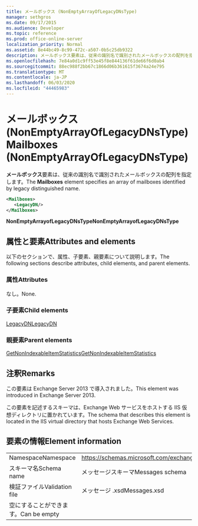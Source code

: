 ```yaml
---
title: メールボックス (NonEmptyArrayOfLegacyDNsType)
manager: sethgros
ms.date: 09/17/2015
ms.audience: Developer
ms.topic: reference
ms.prod: office-online-server
localization_priority: Normal
ms.assetid: 8e44bc49-8c99-472c-a507-0b5c25db9322
description: メールボックス要素は、従来の識別名で識別されたメールボックスの配列を指定します。
ms.openlocfilehash: 7e84a0d1c9ff53e45f8e844136f61de66f6d0ab4
ms.sourcegitcommit: 88ec988f2bb67c1866d06b361615f3674a24e795
ms.translationtype: MT
ms.contentlocale: ja-JP
ms.lasthandoff: 06/03/2020
ms.locfileid: "44465983"
---
```

# <a name="mailboxes-nonemptyarrayoflegacydnstype"></a><span data-ttu-id="2b635-103">メールボックス (NonEmptyArrayOfLegacyDNsType)</span><span class="sxs-lookup"><span data-stu-id="2b635-103">Mailboxes (NonEmptyArrayOfLegacyDNsType)</span></span>

<span data-ttu-id="2b635-104">**メールボックス**要素は、従来の識別名で識別されたメールボックスの配列を指定します。</span><span class="sxs-lookup"><span data-stu-id="2b635-104">The **Mailboxes** element specifies an array of mailboxes identified by legacy distinguished name.</span></span> 
  
```XML
<Mailboxes>
   <LegacyDN/>
</Mailboxes>
```

<span data-ttu-id="2b635-105">**NonEmptyArrayofLegacyDNsType**</span><span class="sxs-lookup"><span data-stu-id="2b635-105">**NonEmptyArrayofLegacyDNsType**</span></span>

## <a name="attributes-and-elements"></a><span data-ttu-id="2b635-106">属性と要素</span><span class="sxs-lookup"><span data-stu-id="2b635-106">Attributes and elements</span></span>

<span data-ttu-id="2b635-107">以下のセクションで、属性、子要素、親要素について説明します。</span><span class="sxs-lookup"><span data-stu-id="2b635-107">The following sections describe attributes, child elements, and parent elements.</span></span>
  
### <a name="attributes"></a><span data-ttu-id="2b635-108">属性</span><span class="sxs-lookup"><span data-stu-id="2b635-108">Attributes</span></span>

<span data-ttu-id="2b635-109">なし。</span><span class="sxs-lookup"><span data-stu-id="2b635-109">None.</span></span>
  
### <a name="child-elements"></a><span data-ttu-id="2b635-110">子要素</span><span class="sxs-lookup"><span data-stu-id="2b635-110">Child elements</span></span>

[<span data-ttu-id="2b635-111">LegacyDN</span><span class="sxs-lookup"><span data-stu-id="2b635-111">LegacyDN</span></span>](legacydn.md)
  
### <a name="parent-elements"></a><span data-ttu-id="2b635-112">親要素</span><span class="sxs-lookup"><span data-stu-id="2b635-112">Parent elements</span></span>

[<span data-ttu-id="2b635-113">GetNonIndexableItemStatistics</span><span class="sxs-lookup"><span data-stu-id="2b635-113">GetNonIndexableItemStatistics</span></span>](getnonindexableitemstatistics.md)
  
## <a name="remarks"></a><span data-ttu-id="2b635-114">注釈</span><span class="sxs-lookup"><span data-stu-id="2b635-114">Remarks</span></span>

<span data-ttu-id="2b635-115">この要素は Exchange Server 2013 で導入されました。</span><span class="sxs-lookup"><span data-stu-id="2b635-115">This element was introduced in Exchange Server 2013.</span></span>
  
<span data-ttu-id="2b635-116">この要素を記述するスキーマは、Exchange Web サービスをホストする IIS 仮想ディレクトリに置かれています。</span><span class="sxs-lookup"><span data-stu-id="2b635-116">The schema that describes this element is located in the IIS virtual directory that hosts Exchange Web Services.</span></span>
  
## <a name="element-information"></a><span data-ttu-id="2b635-117">要素の情報</span><span class="sxs-lookup"><span data-stu-id="2b635-117">Element information</span></span>

|||
|:-----|:-----|
|<span data-ttu-id="2b635-118">Namespace</span><span class="sxs-lookup"><span data-stu-id="2b635-118">Namespace</span></span>  <br/> |https://schemas.microsoft.com/exchange/services/2006/messages  <br/> |
|<span data-ttu-id="2b635-119">スキーマ名</span><span class="sxs-lookup"><span data-stu-id="2b635-119">Schema name</span></span>  <br/> |<span data-ttu-id="2b635-120">メッセージスキーマ</span><span class="sxs-lookup"><span data-stu-id="2b635-120">Messages schema</span></span>  <br/> |
|<span data-ttu-id="2b635-121">検証ファイル</span><span class="sxs-lookup"><span data-stu-id="2b635-121">Validation file</span></span>  <br/> |<span data-ttu-id="2b635-122">メッセージ .xsd</span><span class="sxs-lookup"><span data-stu-id="2b635-122">Messages.xsd</span></span>  <br/> |
|<span data-ttu-id="2b635-123">空にすることができます。</span><span class="sxs-lookup"><span data-stu-id="2b635-123">Can be empty</span></span>  <br/> ||
   

